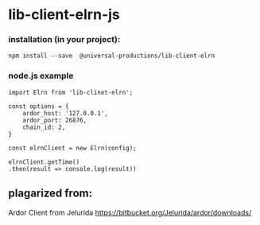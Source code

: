 # lib-client-elrn-js

### installation (in your project):
```npm install --save  @universal-productions/lib-client-elrn```

### node.js example
```
import Elrn from 'lib-clinet-elrn';

const options = {
    ardor_host: '127.0.0.1',
    ardor_port: 26876,
    chain_id: 2,
}

const elrnClient = new Elrn(config);

elrnClient.getTime()
.then(result => console.log(result))
```

## plagarized from:
Ardor Client from Jelurida
https://bitbucket.org/Jelurida/ardor/downloads/
